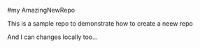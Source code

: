 #my AmazingNewRepo

This is a sample repo to demonstrate how to create a neew repo

And I can changes locally too...
